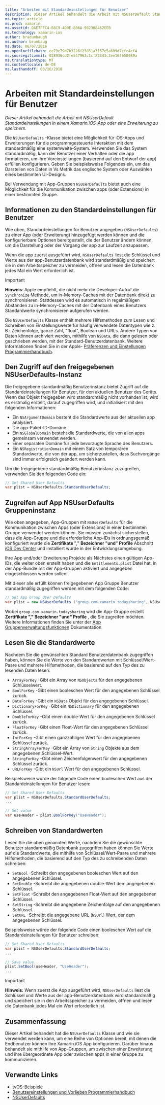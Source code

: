 ```yaml
---
title: "Arbeiten mit Standardeinstellungen für Benutzer"
description: Dieser Artikel behandelt die Arbeit mit NSUserDefault Standardeinstellungen in einer Xamarin iOS-App oder eine Erweiterung zu speichern.
ms.topic: article
ms.prod: xamarin
ms.assetid: DAE7FFC4-B8C9-4D9E-886A-9B2388452EEB
ms.technology: xamarin-ios
author: bradumbaugh
ms.author: brumbaug
ms.date: 06/07/2016
ms.openlocfilehash: ee79c79d7b3226f23851a3157e5a609d7cfc4cf4
ms.sourcegitcommit: 028936cd2fe547963c1cf82343c3ee16f658089a
ms.translationtype: MT
ms.contentlocale: de-DE
ms.lasthandoff: 03/16/2018
---
```

# <a name="working-with-user-defaults"></a>Arbeiten mit Standardeinstellungen für Benutzer

_Dieser Artikel behandelt die Arbeit mit NSUserDefault Standardeinstellungen in einem Xamarin.iOS-App oder eine Erweiterung zu speichern._


Die `NSUserDefaults` -Klasse bietet eine Möglichkeit für iOS-Apps und Erweiterungen für die programmgesteuerte Interaktion mit dem standardmäßig eine systemweite-System. Verwenden Sie das System standardmäßig, kann der Benutzer einer Verhalten oder die app formatieren, um ihre Voreinstellungen (basierend auf den Entwurf der app) erfüllen konfigurieren. Geben Sie beispielsweise Folgendes ein, um das Darstellen von Daten in Vs Metrik das englische System oder Auswählen eines bestimmten UI-Designs.

Bei Verwendung mit App-Gruppen `NSUserDefaults` bietet auch eine Möglichkeit für die Kommunikation zwischen apps (oder Extensions) in einer bestimmten Gruppe.

<a name="About-User-Defaults" />

## <a name="about-user-defaults"></a>Informationen zu den Standardeinstellungen für Benutzer

Wie oben, Standardeinstellungen für Benutzer angegeben (`NSUserDefaults`) zu einer App (oder Erweiterung) hinzugefügt werden können und die konfigurierbare Optionen bereitgestellt, die der Benutzer ändern können, um die Darstellung oder der Vorgang der app zur Laufzeit anzupassen.

Wenn die app zuerst ausgeführt wird, `NSUserDefaults` liest die Schlüssel und Werte aus der app-Benutzerdatenbank wird standardmäßig und speichert sie in den Arbeitsspeicher zu vermeiden, öffnen und lesen die Datenbank jedes Mal ein Wert erforderlich ist. 

> [!IMPORTANT]
> **Hinweis**: Apple empfiehlt, die nicht mehr die Developer-Aufruf die `Synchronize` Methode, um in-Memory-Caches mit der Datenbank direkt zu synchronisieren. Stattdessen wird es automatisch in regelmäßigen Abständen zu in-Memory-Caches mit der Datenbank eines Benutzers Standardwerte synchronisieren aufgerufen werden.

Die `NSUserDefaults` Klasse enthält mehrere Hilfsmethoden zum Lesen und Schreiben von Einstellungswerte für häufig verwendete Datentypen wie z. B.: Zeichenfolge, ganze Zahl, "float", Boolean und URLs. Andere Typen von Daten können archiviert werden, mithilfe von `NSData`, die dann gelesen oder geschrieben werden, mit der Standard-Benutzerdatenbank. Weitere Informationen finden Sie in der Apple- [Präferenzen und Einstellungen Programmierhandbuch](https://developer.apple.com/library/mac/documentation/Cocoa/Conceptual/UserDefaults/Introduction/Introduction.html#//apple_ref/doc/uid/10000059i).

<a name="Accessing-the-Shared-NSUserDefaults-Instance" />

## <a name="accessing-the-shared-nsuserdefaults-instance"></a>Den Zugriff auf den freigegebenen NSUserDefaults-Instanz 

Die freigegebene standardmäßig Benutzerinstanz bietet Zugriff auf die Standardeinstellungen für Benutzer, für den aktuellen Benutzer des Geräts. Wenn das Objekt freigegeben wird standardmäßig nicht vorhanden ist, wird es erstmalig erstellt, darauf zugegriffen wird, und initialisiert mit den folgenden Informationen:

- Ein `NSArgumentDomain` besteht die Standardwerte aus der aktuellen app analysiert.
- Die app-Paket-ID-Domäne.
- Ein `NSGlobalDomain` besteht die Standardwerte, die von allen apps gemeinsam verwendet werden.
- Einer separaten Domäne für jede bevorzugte Sprache des Benutzers.
- Ein `NSRegistrationDomain` mit einem Satz von temporären Standardwerte, die von der app, um sicherzustellen, dass Suchvorgänge sind immer erfolgreich geändert werden kann.

Um die freigegebene standardmäßig Benutzerinstanz zuzugreifen, verwenden Sie den folgenden Code ein:

```csharp
// Get Shared User Defaults
var plist = NSUserDefaults.StandardUserDefaults;
```

<a name="Accessing-an-App-Group-NSUserDefaults-Instance" />

## <a name="accessing-an-app-group-nsuserdefaults-instance"></a>Zugreifen auf App NSUserDefaults Gruppeninstanz

Wie oben angegeben, App-Gruppen mit `NSUserDefaults` für die Kommunikation zwischen Apps (oder Extensions) in einer bestimmten Gruppe verwendet werden können. Sie müssen zunächst sicherstellen, dass die App-Gruppe und die erforderliche App-IDs in ordnungsgemäß konfiguriert wurde die **Zertifikate "," Bezeichner "und" Profile** Abschnitt [iOS Dev Center](https://developer.apple.com/devcenter/ios/) und installiert wurde in der Entwicklungsumgebung.

Ihre App und/oder Erweiterung Projekte als Nächstes einen gültigen App-IDs, die weiter oben erstellt haben und die `Entitlements.plist` Datei hat, in der App-Bundle mit der App-Gruppen aktiviert und angegeben eingeschlossen werden sollen.

Mit dieser alle erfüllt können freigegebenen App Gruppe Benutzer standardmäßig zugegriffen werden mit dem folgenden Code:

```csharp
// Get App Group User Defaults
var plist = new NSUserDefaults ("group.com.xamarin.todaysharing", NSUserDefaultsType.SuiteName);
```

Wobei `group.com.xamarin.todaysharing` wird die App-Gruppe erstellt **Zertifikate "," Bezeichner "und" Profile** , die Sie zugreifen möchten. Weitere Informationen finden Sie unter der [App Gruppenverwaltungsfunktionen](~/ios/deploy-test/provisioning/capabilities/app-groups-capabilities.md) Dokumentation.

<a name="Reading-Default-Values" />

## <a name="reading-default-values"></a>Lesen Sie die Standardwerte

Nachdem Sie die gewünschten Standard Benutzerdatenbank zugegriffen haben, können Sie die Werte von den Standardwerten mit Schlüssel/Wert-Paare und mehrere Hilfsmethoden, die basierend auf den Typ des zu lesenden Daten lesen:

- `ArrayForKey` -Gibt ein Array von `NSObjects` für den angegebenen Schlüsselwert.
- `BoolForKey` -Gibt einen booleschen Wert für den angegebenen Schlüssel zurück.
- `DataForKey` -Gibt ein `NSData` Objekt für den angegebenen Schlüssel.
- `DictionaryForKey` -Gibt ein `NSDictionary` für den angegebenen Schlüssel.
- `DoubleForKey` -Gibt einen double-Wert für den angegebenen Schlüssel zurück.
- `FloatForKey` -Gibt einen Float-Wert für den angegebenen Schlüssel zurück.
- `IntForKey` -Gibt einen ganzzahligen Wert für den angegebenen Schlüssel zurück.
- `StringArrayForKey` -Gibt ein Array von `String` Objekte aus dem angegebenen Schlüssel-Wert.
- `StringForKey` -Gibt einen Zeichenfolgenwert für den angegebenen Schlüssel zurück.
- `URLForKey` -Gibt ein `NSUrl` Wert für den angegebenen Schlüssel.

Beispielsweise würde der folgende Code einen booleschen Wert aus der Standardeinstellungen für Benutzer lesen:

```csharp
// Get Shared User Defaults
var plist = NSUserDefaults.StandardUserDefaults;
...

// Get value
var useHeader = plist.BoolForKey("UseHeader");

```

<a name="Writing-Default-Values" />

## <a name="writing-default-values"></a>Schreiben von Standardwerten

Lesen Sie die oben genannten Werte, nachdem Sie die gewünschte Benutzer standardmäßig Datenbank zugegriffen haben können Sie Werte auf die Standardwerte, die mithilfe von Schlüssel/Wert-Paare und mehrere Hilfsmethoden, die basierend auf den Typ des zu schreibenden Daten schreiben:

- `SetBool` -Schreibt den angegebenen booleschen Wert auf den angegebenen Schlüssel.
- `SetDouble` -Schreibt die angegebenen double-Wert dem angegebenen Schlüssel.
- `SetFloat` -Schreibt den angegebenen Float-Wert auf den angegebenen Schlüssel.
- `SetString` -Schreibt die angegebene Zeichenfolge auf den angegebenen Schlüssel.
- `SetURL` -Schreibt die angegebene URL (`NSUrl`) Wert, der dem angegebenen Schlüssel.

Beispielsweise würde der folgende Code einen booleschen Wert auf die Standardeinstellungen für Benutzer schreiben:

```csharp
// Get Shared User Defaults
var plist = NSUserDefaults.StandardUserDefaults;
...

// Save value
plist.SetBool(useHeader, "UseHeader");
...

```

> [!IMPORTANT]
> **Hinweis:** Wenn zuerst die App ausgeführt wird, `NSUserDefaults` liest die Schlüssel und Werte aus der app-Benutzerdatenbank wird standardmäßig und speichert sie in den Arbeitsspeicher zu vermeiden, öffnen und lesen die Datenbank jedes Mal ein Wert erforderlich ist.



<a name="Summary" />

## <a name="summary"></a>Zusammenfassung

Dieser Artikel behandelt hat die `NSUserDefaults` Klasse und wie sie verwendet werden kann, um eine Reihe von Optionen bereit, mit denen die Endbenutzer können Ihre Xamarin.iOS App konfigurieren. Darüber hinaus behandelt sie mithilfe von App-Gruppen, um zwischen einer Erweiterung und ihre übergeordnete App oder zwischen apps in einer Gruppe zu kommunizieren.


## <a name="related-links"></a>Verwandte Links

- [tvOS-Beispiele](https://developer.xamarin.com/samples/tvos/all/)
- [Benutzereinstellungen und Vorlieben Programmierhandbuch](https://developer.apple.com/library/mac/documentation/Cocoa/Conceptual/UserDefaults/Introduction/Introduction.html#//apple_ref/doc/uid/10000059i)
- [NSUserDefaults](https://developer.apple.com/library/mac/documentation/Cocoa/Reference/Foundation/Classes/NSUserDefaults_Class/#//apple_ref/doc/constant_group/NSUserDefaults_Domains)
